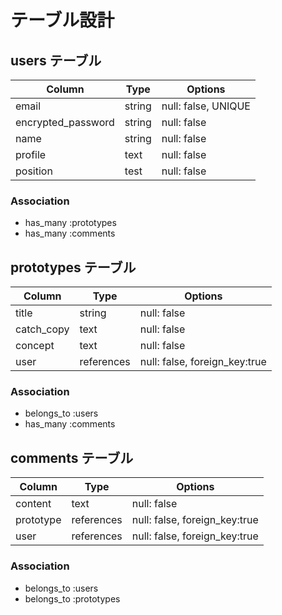 # テーブル設計

## users テーブル

| Column              | Type    | Options             |
| ------------------- | ------- | ------------------- |
| email               | string  | null: false, UNIQUE |
| encrypted_password  | string  | null: false         |
| name                | string  | null: false         |
| profile             | text    | null: false         |
| position            | test    | null: false         |

### Association

- has_many :prototypes
- has_many :comments

## prototypes テーブル

| Column      | Type        | Options                       |
| ----------- | -------     | ----------------------------- |
| title       | string      | null: false                   |
| catch_copy  | text        | null: false                   |
| concept     | text        | null: false                   |
| user        | references  | null: false, foreign_key:true |

### Association
- belongs_to :users
- has_many :comments

## comments テーブル

| Column      | Type        | Options                       |
| ----------- | -------     | ----------------------------- |
| content     | text        | null: false                   |
| prototype   | references  | null: false, foreign_key:true |
| user        | references  | null: false, foreign_key:true |

### Association
- belongs_to :users
- belongs_to :prototypes